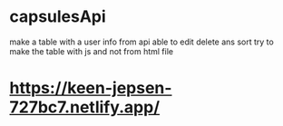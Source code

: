 # capsulesApi

make a table with a user info from api
able to edit delete ans sort
try to make the table with js and not from html file


# https://keen-jepsen-727bc7.netlify.app/

